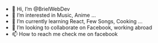 - 👋 Hi, I’m @BrielWebDev
- 👀 I’m interested in Music, Anime ...
- 🌱 I’m currently learning React, Few Songs, Cooking ...
- 💞️ I’m looking to collaborate on Facebook, working abroad
- 📫 How to reach me check me on facebook

<!---
BrielWebDev/BrielWebDev is a ✨ special ✨ repository because its `README.md` (this file) appears on your GitHub profile.
You can click the Preview link to take a look at your changes.
--->
